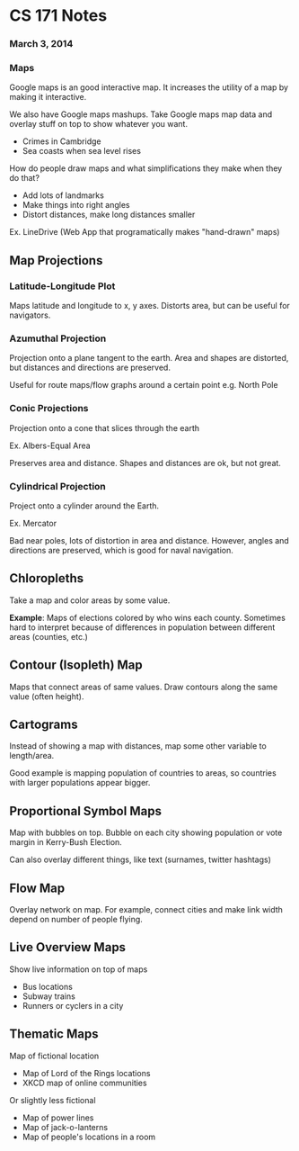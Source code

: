CS 171 Notes
============

### March 3, 2014
### Maps

Google maps is an good interactive map.
It increases the utility of a map by making it interactive.

We also have Google maps mashups.
Take Google maps map data and overlay stuff on top to show whatever you want.

* Crimes in Cambridge
* Sea coasts when sea level rises

How do people draw maps and what simplifications they make when they do that?

* Add lots of landmarks
* Make things into right angles
* Distort distances, make long distances smaller

Ex. LineDrive (Web App that programatically makes "hand-drawn" maps)

Map Projections
---------------

### Latitude-Longitude Plot

Maps latitude and longitude to x, y axes.
Distorts area, but can be useful for navigators.

### Azumuthal Projection

Projection onto a plane tangent to the earth.
Area and shapes are distorted, but distances and directions are preserved.

Useful for route maps/flow graphs around a certain point
e.g. North Pole

### Conic Projections

Projection onto a cone that slices through the earth

Ex. Albers-Equal Area

Preserves area and distance. Shapes and distances are ok, but not great.

### Cylindrical Projection

Project onto a cylinder around the Earth.

Ex. Mercator

Bad near poles, lots of distortion in area and distance.
However, angles and directions are preserved, which is good for naval navigation.

Chloropleths
------------

Take a map and color areas by some value.

**Example**: Maps of elections colored by who wins each county.
Sometimes hard to interpret because of differences in population between different areas (counties, etc.)

Contour (Isopleth) Map
----------------------

Maps that connect areas of same values.
Draw contours along the same value (often height).

Cartograms
----------

Instead of showing a map with distances, map some other variable to length/area.

Good example is mapping population of countries to areas, so countries with larger populations appear bigger.

Proportional Symbol Maps
------------------------

Map with bubbles on top.
Bubble on each city showing population or vote margin in Kerry-Bush Election.

Can also overlay different things, like text (surnames, twitter hashtags)

Flow Map
--------

Overlay network on map.
For example, connect cities and make link width depend on number of people flying.

Live Overview Maps
------------------

Show live information on top of maps

* Bus locations
* Subway trains
* Runners or cyclers in a city

Thematic Maps
-------------

Map of fictional location

* Map of Lord of the Rings locations
* XKCD map of online communities

Or slightly less fictional

* Map of power lines
* Map of jack-o-lanterns
* Map of people's locations in a room